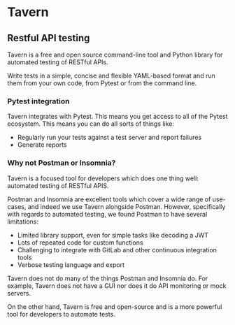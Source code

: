 # Tavern
## Restful API testing

Tavern is a free and open source command-line tool and Python library for automated testing of RESTful APIs.

Write tests in a simple, concise and flexible YAML-based format and run them from your own code, from Pytest or from the command line.

### Pytest integration

Tavern integrates with Pytest. This means you get access to all of the Pytest ecosystem. This means you can do all sorts of things like:
- Regularly run your tests against a test server and report failures
- Generate reports  

### Why not Postman or Insomnia?

Tavern is a focused tool for developers which does one thing well: automated testing of RESTful APIS.

Postman and Insomnia are excellent tools which cover a wide range of use-cases, and indeed we use Tavern alongside Postman. However, specifically with regards to automated testing, we found Postman to have several limitations:
- Limited library support, even for simple tasks like decoding a JWT
- Lots of repeated code for custom functions
- Challenging to integrate with GitLab and other continuous integration tools
- Verbose testing language and export

Tavern does not do many of the things Postman and Insomnia do. For example, Tavern does not have a GUI nor does it do API monitoring or mock servers.

On the other hand, Tavern is free and open-source and is a more powerful tool for developers to automate tests.
